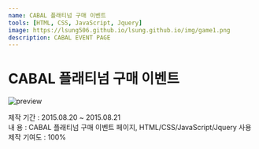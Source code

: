 ```yaml
---
name: CABAL 플래티넘 구매 이벤트
tools: [HTML, CSS, JavaScript, Jquery]
image: https://lsung506.github.io/lsung.github.io/img/game1.png
description: CABAL EVENT PAGE
---
```


# CABAL 플래티넘 구매 이벤트

![preview](https://lsung506.github.io/lsung.github.io/img/game1_1.png)

제작 기간 : 2015.08.20 ~ 2015.08.21<br/>
내 용 : CABAL 플래티넘 구매 이벤트 페이지, HTML/CSS/JavaScript/Jquery 사용<br/>
제작 기여도 : 100%

